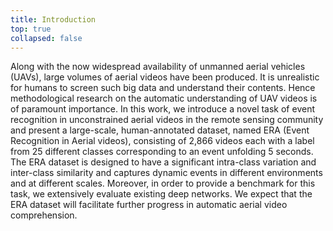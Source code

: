 ```yaml
---
title: Introduction
top: true
collapsed: false
---
```


Along with the now widespread availability of unmanned aerial vehicles (UAVs), large volumes of aerial videos have been produced. It is unrealistic for humans to screen such big data and understand their contents. Hence methodological research on the automatic understanding of UAV videos is of paramount importance. In this work, we introduce a novel task of event recognition in unconstrained aerial videos in the remote sensing community and present a large-scale, human-annotated dataset, named ERA (Event Recognition in Aerial videos), consisting of 2,866 videos each with a label from 25 different classes corresponding to an event unfolding 5 seconds. The ERA dataset is designed to have a significant intra-class variation and inter-class similarity and captures dynamic events in different environments and at different scales. Moreover, in order to provide a benchmark for this task, we extensively evaluate existing deep networks. We expect that the ERA dataset will facilitate further progress in automatic aerial video comprehension.
